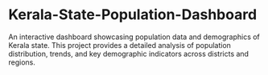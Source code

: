# Kerala-State-Population-Dashboard
An interactive dashboard showcasing population data and demographics of Kerala state. This project provides a detailed analysis of population distribution, trends, and key demographic indicators across districts and regions.
